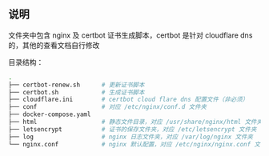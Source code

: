 ## 说明

文件夹中包含 nginx 及 certbot 证书生成脚本，certbot 是针对 cloudflare dns 的，其他的查看文档自行修改

目录结构：

``` bash
.
├── certbot-renew.sh      # 更新证书脚本
├── certbot.sh            # 生成证书脚本
├── cloudflare.ini        # certbot cloud flare dns 配置文件（非必须）
├── conf                  # 对应 /etc/nginx/conf.d 文件夹
├── docker-compose.yaml
├── html                  # 静态文件目录，对应 /usr/share/nginx/html 文件夹
├── letsencrypt           # 证书的保存文件夹，对应 /etc/letsencrypt 文件夹
├── log                   # nginx 日志文件夹，对应 /var/log/nginx 文件夹
└── nginx.conf            # nginx 默认配置，对应 /etc/nginx/nginx.conf 文件

```
